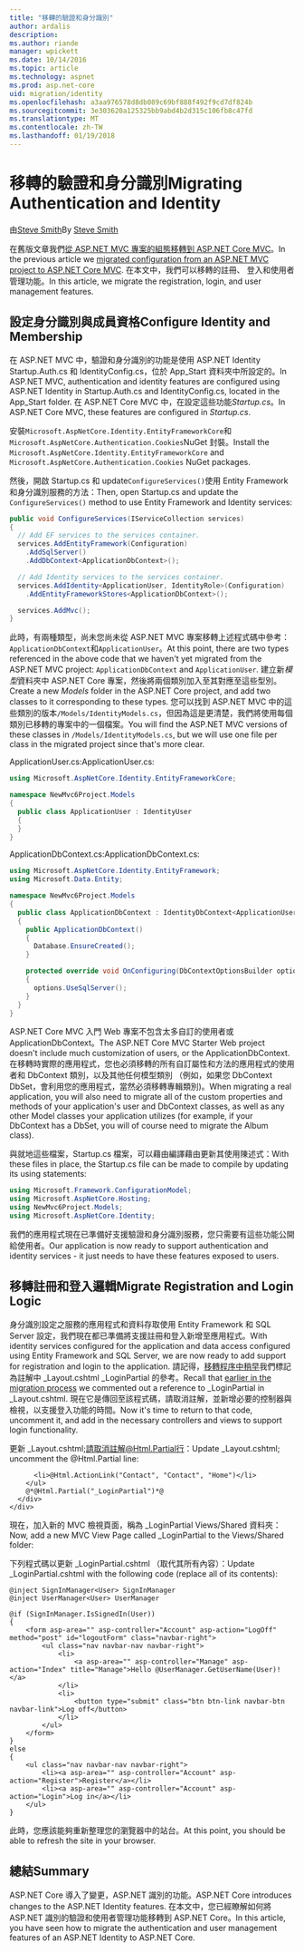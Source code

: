 ```yaml
---
title: "移轉的驗證和身分識別"
author: ardalis
description: 
ms.author: riande
manager: wpickett
ms.date: 10/14/2016
ms.topic: article
ms.technology: aspnet
ms.prod: asp.net-core
uid: migration/identity
ms.openlocfilehash: a3aa976578d8db089c69bf888f492f9cd7df824b
ms.sourcegitcommit: 3e303620a125325bb9abd4b2d315c106fb8c47fd
ms.translationtype: MT
ms.contentlocale: zh-TW
ms.lasthandoff: 01/19/2018
---
```

# <a name="migrating-authentication-and-identity"></a><span data-ttu-id="43c24-102">移轉的驗證和身分識別</span><span class="sxs-lookup"><span data-stu-id="43c24-102">Migrating Authentication and Identity</span></span>

<a name="migration-identity"></a>

<span data-ttu-id="43c24-103">由[Steve Smith](https://ardalis.com/)</span><span class="sxs-lookup"><span data-stu-id="43c24-103">By [Steve Smith](https://ardalis.com/)</span></span>

<span data-ttu-id="43c24-104">在舊版文章我們[從 ASP.NET MVC 專案的組態移轉到 ASP.NET Core MVC](configuration.md)。</span><span class="sxs-lookup"><span data-stu-id="43c24-104">In the previous article we [migrated configuration from an ASP.NET MVC project to ASP.NET Core MVC](configuration.md).</span></span> <span data-ttu-id="43c24-105">在本文中，我們可以移轉的註冊、 登入和使用者管理功能。</span><span class="sxs-lookup"><span data-stu-id="43c24-105">In this article, we migrate the registration, login, and user management features.</span></span>

## <a name="configure-identity-and-membership"></a><span data-ttu-id="43c24-106">設定身分識別與成員資格</span><span class="sxs-lookup"><span data-stu-id="43c24-106">Configure Identity and Membership</span></span>

<span data-ttu-id="43c24-107">在 ASP.NET MVC 中，驗證和身分識別的功能是使用 ASP.NET Identity Startup.Auth.cs 和 IdentityConfig.cs，位於 App_Start 資料夾中所設定的。</span><span class="sxs-lookup"><span data-stu-id="43c24-107">In ASP.NET MVC, authentication and identity features are configured using ASP.NET Identity in Startup.Auth.cs and IdentityConfig.cs, located in the App_Start folder.</span></span> <span data-ttu-id="43c24-108">在 ASP.NET Core MVC 中，在設定這些功能*Startup.cs*。</span><span class="sxs-lookup"><span data-stu-id="43c24-108">In ASP.NET Core MVC, these features are configured in *Startup.cs*.</span></span>

<span data-ttu-id="43c24-109">安裝`Microsoft.AspNetCore.Identity.EntityFrameworkCore`和`Microsoft.AspNetCore.Authentication.Cookies`NuGet 封裝。</span><span class="sxs-lookup"><span data-stu-id="43c24-109">Install the `Microsoft.AspNetCore.Identity.EntityFrameworkCore` and `Microsoft.AspNetCore.Authentication.Cookies` NuGet packages.</span></span>

<span data-ttu-id="43c24-110">然後，開啟 Startup.cs 和 update`ConfigureServices()`使用 Entity Framework 和身分識別服務的方法：</span><span class="sxs-lookup"><span data-stu-id="43c24-110">Then, open Startup.cs and update the `ConfigureServices()` method to use Entity Framework and Identity services:</span></span>

```csharp
public void ConfigureServices(IServiceCollection services)
{
  // Add EF services to the services container.
  services.AddEntityFramework(Configuration)
    .AddSqlServer()
    .AddDbContext<ApplicationDbContext>();

  // Add Identity services to the services container.
  services.AddIdentity<ApplicationUser, IdentityRole>(Configuration)
    .AddEntityFrameworkStores<ApplicationDbContext>();

  services.AddMvc();
}
```

<span data-ttu-id="43c24-111">此時，有兩種類型，尚未您尚未從 ASP.NET MVC 專案移轉上述程式碼中參考：`ApplicationDbContext`和`ApplicationUser`。</span><span class="sxs-lookup"><span data-stu-id="43c24-111">At this point, there are two types referenced in the above code that we haven't yet migrated from the ASP.NET MVC project: `ApplicationDbContext` and `ApplicationUser`.</span></span> <span data-ttu-id="43c24-112">建立新*模型*資料夾中 ASP.NET Core 專案，然後將兩個類別加入至其對應至這些型別。</span><span class="sxs-lookup"><span data-stu-id="43c24-112">Create a new *Models* folder in the ASP.NET Core project, and add two classes to it corresponding to these types.</span></span> <span data-ttu-id="43c24-113">您可以找到 ASP.NET MVC 中的這些類別的版本`/Models/IdentityModels.cs`，但因為這是更清楚，我們將使用每個類別已移轉的專案中的一個檔案。</span><span class="sxs-lookup"><span data-stu-id="43c24-113">You will find the ASP.NET MVC versions of these classes in `/Models/IdentityModels.cs`, but we will use one file per class in the migrated project since that's more clear.</span></span>

<span data-ttu-id="43c24-114">ApplicationUser.cs:</span><span class="sxs-lookup"><span data-stu-id="43c24-114">ApplicationUser.cs:</span></span>

```csharp
using Microsoft.AspNetCore.Identity.EntityFrameworkCore;

namespace NewMvc6Project.Models
{
  public class ApplicationUser : IdentityUser
  {
  }
}
```

<span data-ttu-id="43c24-115">ApplicationDbContext.cs:</span><span class="sxs-lookup"><span data-stu-id="43c24-115">ApplicationDbContext.cs:</span></span>

```csharp
using Microsoft.AspNetCore.Identity.EntityFramework;
using Microsoft.Data.Entity;

namespace NewMvc6Project.Models
{
  public class ApplicationDbContext : IdentityDbContext<ApplicationUser>
  {
    public ApplicationDbContext()
    {
      Database.EnsureCreated();
    }

    protected override void OnConfiguring(DbContextOptionsBuilder options)
    {
      options.UseSqlServer();
    }
  }
}
```

<span data-ttu-id="43c24-116">ASP.NET Core MVC 入門 Web 專案不包含太多自訂的使用者或 ApplicationDbContext。</span><span class="sxs-lookup"><span data-stu-id="43c24-116">The ASP.NET Core MVC Starter Web project doesn't include much customization of users, or the ApplicationDbContext.</span></span> <span data-ttu-id="43c24-117">在移轉時實際的應用程式，您也必須移轉的所有自訂屬性和方法的應用程式的使用者和 DbContext 類別，以及其他任何模型類別 （例如，如果您 DbContext DbSet，會利用您的應用程式<Album>，當然必須移轉專輯類別)。</span><span class="sxs-lookup"><span data-stu-id="43c24-117">When migrating a real application, you will also need to migrate all of the custom properties and methods of your application's user and DbContext classes, as well as any other Model classes your application utilizes (for example, if your DbContext has a DbSet<Album>, you will of course need to migrate the Album class).</span></span>

<span data-ttu-id="43c24-118">與就地這些檔案，Startup.cs 檔案，可以藉由編譯藉由更新其使用陳述式：</span><span class="sxs-lookup"><span data-stu-id="43c24-118">With these files in place, the Startup.cs file can be made to compile by updating its using statements:</span></span>

```csharp
using Microsoft.Framework.ConfigurationModel;
using Microsoft.AspNetCore.Hosting;
using NewMvc6Project.Models;
using Microsoft.AspNetCore.Identity;
```

<span data-ttu-id="43c24-119">我們的應用程式現在已準備好支援驗證和身分識別服務，您只需要有這些功能公開給使用者。</span><span class="sxs-lookup"><span data-stu-id="43c24-119">Our application is now ready to support authentication and identity services - it just needs to have these features exposed to users.</span></span>

## <a name="migrate-registration-and-login-logic"></a><span data-ttu-id="43c24-120">移轉註冊和登入邏輯</span><span class="sxs-lookup"><span data-stu-id="43c24-120">Migrate Registration and Login Logic</span></span>

<span data-ttu-id="43c24-121">身分識別設定之服務的應用程式和資料存取使用 Entity Framework 和 SQL Server 設定，我們現在都已準備將支援註冊和登入新增至應用程式。</span><span class="sxs-lookup"><span data-stu-id="43c24-121">With identity services configured for the application and data access configured using Entity Framework and SQL Server, we are now ready to add support for registration and login to the application.</span></span> <span data-ttu-id="43c24-122">請記得，[移轉程序中稍早](mvc.md#migrate-layout-file)我們標記為註解中 _Layout.cshtml _LoginPartial 的參考。</span><span class="sxs-lookup"><span data-stu-id="43c24-122">Recall that [earlier in the migration process](mvc.md#migrate-layout-file) we commented out a reference to _LoginPartial in _Layout.cshtml.</span></span> <span data-ttu-id="43c24-123">現在它是傳回至該程式碼，請取消註解，並新增必要的控制器與檢視，以支援登入功能的時間。</span><span class="sxs-lookup"><span data-stu-id="43c24-123">Now it's time to return to that code, uncomment it, and add in the necessary controllers and views to support login functionality.</span></span>

<span data-ttu-id="43c24-124">更新 _Layout.cshtml;請取消註解@Html.Partial行：</span><span class="sxs-lookup"><span data-stu-id="43c24-124">Update _Layout.cshtml; uncomment the @Html.Partial line:</span></span>

```cshtml
      <li>@Html.ActionLink("Contact", "Contact", "Home")</li>
    </ul>
    @*@Html.Partial("_LoginPartial")*@
  </div>
</div>
```

<span data-ttu-id="43c24-125">現在，加入新的 MVC 檢視頁面，稱為 _LoginPartial Views/Shared 資料夾：</span><span class="sxs-lookup"><span data-stu-id="43c24-125">Now, add a new MVC View Page called _LoginPartial to the Views/Shared folder:</span></span>

<span data-ttu-id="43c24-126">下列程式碼以更新 _LoginPartial.cshtml （取代其所有內容）：</span><span class="sxs-lookup"><span data-stu-id="43c24-126">Update _LoginPartial.cshtml with the following code (replace all of its contents):</span></span>

```cshtml
@inject SignInManager<User> SignInManager
@inject UserManager<User> UserManager

@if (SignInManager.IsSignedIn(User))
{
    <form asp-area="" asp-controller="Account" asp-action="LogOff" method="post" id="logoutForm" class="navbar-right">
        <ul class="nav navbar-nav navbar-right">
            <li>
                <a asp-area="" asp-controller="Manage" asp-action="Index" title="Manage">Hello @UserManager.GetUserName(User)!</a>
            </li>
            <li>
                <button type="submit" class="btn btn-link navbar-btn navbar-link">Log off</button>
            </li>
        </ul>
    </form>
}
else
{
    <ul class="nav navbar-nav navbar-right">
        <li><a asp-area="" asp-controller="Account" asp-action="Register">Register</a></li>
        <li><a asp-area="" asp-controller="Account" asp-action="Login">Log in</a></li>
    </ul>
}
```

<span data-ttu-id="43c24-127">此時，您應該能夠重新整理您的瀏覽器中的站台。</span><span class="sxs-lookup"><span data-stu-id="43c24-127">At this point, you should be able to refresh the site in your browser.</span></span>

## <a name="summary"></a><span data-ttu-id="43c24-128">總結</span><span class="sxs-lookup"><span data-stu-id="43c24-128">Summary</span></span>

<span data-ttu-id="43c24-129">ASP.NET Core 導入了變更，ASP.NET 識別的功能。</span><span class="sxs-lookup"><span data-stu-id="43c24-129">ASP.NET Core introduces changes to the ASP.NET Identity features.</span></span> <span data-ttu-id="43c24-130">在本文中，您已經瞭解如何將 ASP.NET 識別的驗證和使用者管理功能移轉到 ASP.NET Core。</span><span class="sxs-lookup"><span data-stu-id="43c24-130">In this article, you have seen how to migrate the authentication and user management features of an ASP.NET Identity to ASP.NET Core.</span></span>
